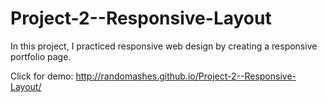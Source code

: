 # Project-2--Responsive-Layout

In this project, I practiced responsive web design by creating a responsive portfolio page.

Click for demo:
http://randomashes.github.io/Project-2--Responsive-Layout/
